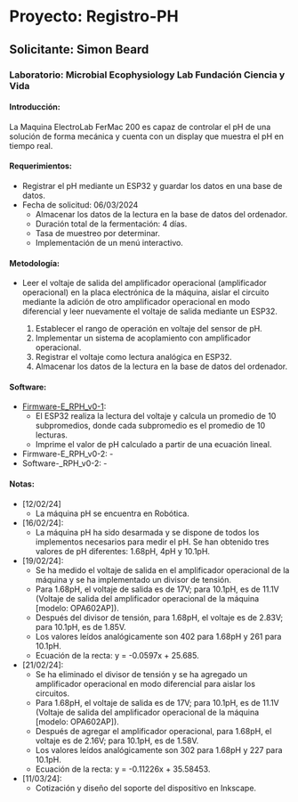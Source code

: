# Proyecto: Registro-PH
## Solicitante: Simon Beard
### Laboratorio: Microbial Ecophysiology Lab Fundación Ciencia y Vida

#### Introducción:
La Maquina ElectroLab FerMac 200 es capaz de controlar el pH de una solución de forma mecánica y cuenta con un display que muestra el pH en tiempo real.

#### Requerimientos:
- Registrar el pH mediante un ESP32 y guardar los datos en una base de datos.
- Fecha de solicitud: 06/03/2024
	- Almacenar los datos de la lectura en la base de datos del ordenador.
	- Duración total de la fermentación: 4 días.
	- Tasa de muestreo por determinar.
	- Implementación de un menú interactivo.

#### Metodología:
- Leer el voltaje de salida del amplificador operacional (amplificador operacional) en la placa electrónica de la máquina, aislar el circuito mediante la adición de otro amplificador operacional en modo diferencial y leer nuevamente el voltaje de salida mediante un ESP32.
  
  1) Establecer el rango de operación en voltaje del sensor de pH.
  2) Implementar un sistema de acoplamiento con amplificador operacional.
  3) Registrar el voltaje como lectura analógica en ESP32.
  4) Almacenar los datos de la lectura en la base de datos del ordenador.

#### Software:
- [Firmware-E_RPH_v0-1](https://github.com/Unidad-Robotica-Dlab/Registro-PH/blob/main/Software/Firmware-E_RPH_v0-1/Firmware-E_RPH_v0-1.ino):
	- El ESP32 realiza la lectura del voltaje y calcula un promedio de 10 subpromedios, donde cada subpromedio es el promedio de 10 lecturas.
	- Imprime el valor de pH calculado a partir de una ecuación lineal.
- Firmware-E_RPH_v0-2: -
- Software-_RPH_v0-2: -

#### Notas:
- [12/02/24]
	- La máquina pH se encuentra en Robótica.
- [16/02/24]:
	- La máquina pH ha sido desarmada y se dispone de todos los implementos necesarios para medir el pH. Se han obtenido tres valores de pH diferentes: 1.68pH, 4pH y 10.1pH.
- [19/02/24]:
	- Se ha medido el voltaje de salida en el amplificador operacional de la máquina y se ha implementado un divisor de tensión.
	- Para 1.68pH, el voltaje de salida es de 17V; para 10.1pH, es de 11.1V (Voltaje de salida del amplificador operacional de la máquina [modelo: OPA602AP]).
	- Después del divisor de tensión, para 1.68pH, el voltaje es de 2.83V; para 10.1pH, es de 1.85V.
	- Los valores leídos analógicamente son 402 para 1.68pH y 261 para 10.1pH.
	- Ecuación de la recta: y = -0.0597x + 25.685.
- [21/02/24]:
	- Se ha eliminado el divisor de tensión y se ha agregado un amplificador operacional en modo diferencial para aislar los circuitos.
	- Para 1.68pH, el voltaje de salida es de 17V; para 10.1pH, es de 11.1V (Voltaje de salida del amplificador operacional de la máquina [modelo: OPA602AP]).
	- Después de agregar el amplificador operacional, para 1.68pH, el voltaje es de 2.16V; para 10.1pH, es de 1.58V.
	- Los valores leídos analógicamente son 302 para 1.68pH y 227 para 10.1pH.
	- Ecuación de la recta: y = -0.11226x + 35.58453.
- [11/03/24]:
	- Cotización y diseño del soporte del dispositivo en Inkscape.
